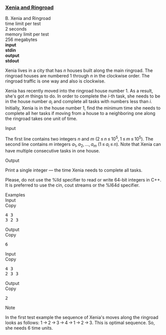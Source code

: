 <h3><a href="https://codeforces.com/contest/339/problem/B" target="_blank" rel="noopener noreferrer">Xenia and Ringroad</a></h3>

<div class="header"><div class="title">B. Xenia and Ringroad</div><div class="time-limit"><div class="property-title">time limit per test</div>2 seconds</div><div class="memory-limit"><div class="property-title">memory limit per test</div>256 megabytes</div><div class="input-file input-standard" style="font-weight: bold"><div class="property-title">input</div>stdin</div><div class="output-file output-standard" style="font-weight: bold"><div class="property-title">output</div>stdout</div></div><div><p>Xenia lives in a city that has <span class="tex-span"><i>n</i></span> houses built along the main ringroad. The ringroad houses are numbered 1 through <span class="tex-span"><i>n</i></span> in the clockwise order. The ringroad traffic is one way and also is clockwise.</p><p>Xenia has recently moved into the ringroad house number 1. As a result, she's got <span class="tex-span"><i>m</i></span> things to do. In order to complete the <span class="tex-span"><i>i</i></span>-th task, she needs to be in the house number <span class="tex-span"><i>a</i><sub class="lower-index"><i>i</i></sub></span> and complete all tasks with numbers less than <span class="tex-span"><i>i</i></span>. Initially, Xenia is in the house number 1, find the minimum time she needs to complete all her tasks if moving from a house to a neighboring one along the ringroad takes one unit of time.</p></div><div class="input-specification"><div class="section-title">Input</div><p>The first line contains two integers <span class="tex-span"><i>n</i></span> and <span class="tex-span"><i>m</i></span> <span class="tex-span">(2 ≤ <i>n</i> ≤ 10<sup class="upper-index">5</sup>, 1 ≤ <i>m</i> ≤ 10<sup class="upper-index">5</sup>)</span>. The second line contains <span class="tex-span"><i>m</i></span> integers <span class="tex-span"><i>a</i><sub class="lower-index">1</sub>, <i>a</i><sub class="lower-index">2</sub>, ..., <i>a</i><sub class="lower-index"><i>m</i></sub></span> <span class="tex-span">(1 ≤ <i>a</i><sub class="lower-index"><i>i</i></sub> ≤ <i>n</i>)</span>. Note that Xenia can have multiple consecutive tasks in one house.</p></div><div class="output-specification"><div class="section-title">Output</div><p>Print a single integer — the time Xenia needs to complete all tasks.</p><p>Please, do not use the <span class="tex-font-style-tt">%lld</span> specifier to read or write 64-bit integers in С++. It is preferred to use the <span class="tex-font-style-tt">cin</span>, <span class="tex-font-style-tt">cout</span> streams or the <span class="tex-font-style-tt">%I64d</span> specifier.</p></div><div class="sample-tests"><div class="section-title">Examples</div><div class="sample-test"><div class="input"><div class="title">Input<div title="Copy" data-clipboard-target="#id005070742124094804" id="id006707938380370315" class="input-output-copier">Copy</div></div><pre id="id005070742124094804">4 3<br>3 2 3<br></pre></div><div class="output"><div class="title">Output<div title="Copy" data-clipboard-target="#id006559981767092218" id="id0033097426263866725" class="input-output-copier">Copy</div></div><pre id="id006559981767092218">6<br></pre></div><div class="input"><div class="title">Input<div title="Copy" data-clipboard-target="#id009208732959448734" id="id008735958787861333" class="input-output-copier">Copy</div></div><pre id="id009208732959448734">4 3<br>2 3 3<br></pre></div><div class="output"><div class="title">Output<div title="Copy" data-clipboard-target="#id0015567518201702712" id="id0013993499971381163" class="input-output-copier">Copy</div></div><pre id="id0015567518201702712">2<br></pre></div></div></div><div class="note"><div class="section-title">Note</div><p>In the first test example the sequence of Xenia's moves along the ringroad looks as follows: <span class="tex-span">1 → 2 → 3 → 4 → 1 → 2 → 3</span>. This is optimal sequence. So, she needs 6 time units.</p></div>